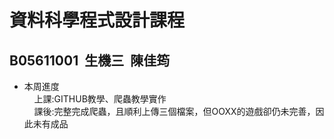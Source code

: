  # 資料科學程式設計課程
  ## B05611001&nbsp;&nbsp;生機三&nbsp;&nbsp;陳佳筠<br>


 - 本周進度<br>
&nbsp;&nbsp;&nbsp;&nbsp;上課:GITHUB教學、爬蟲教學實作<br>
&nbsp;&nbsp;&nbsp;&nbsp;課後:完整完成爬蟲，且順利上傳三個檔案，但OOXX的遊戲卻仍未完善，因此未有成品
